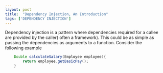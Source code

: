 ```yaml
---
layout: post
title:  "Dependency Injection, An Introduction"
tags: ['DEPENDENCY INJECTION']
---
```


Dependency injection is a pattern where dependencies required for a callee are provided by the caller( often a framework). This could be as simple as passing the dependencies as arguments to a function. Consider the following example

```java
    Double calculateSalary(Employee employee){
        return employee.getBasicPay();
    }
```
